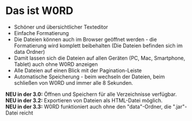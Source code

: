 # Das ist W0RD

- Schöner und übersichtlicher Texteditor
- Einfache Formatierung
- Die Dateien können auch im Browser geöffnet werden - die Formatierung wird komplett beibehalten (Die Dateien befinden sich im data Ordner)
- Damit lassen sich die Dateien auf allen Geräten (PC, Mac, Smartphone, Tablet) auch ohne W0RD anzeigen
- Alle Dateien auf einen Blick mit der Pagination-Leiste
- Automatische Speicherung - beim wechseln der Dateien, beim schließen von W0RD und immer alle 8 Sekunden.

__NEU in der 3.0:__ Öffnen und Speichern für alle Verzeichnisse verfügbar.  
__NEU in der 3.2:__ Exportieren von Dateien als HTML-Datei möglich.  
__NEU in der 3.3:__ W0RD funktioniert auch ohne den "data"-Ordner, die ".jar"-Datei reicht  
